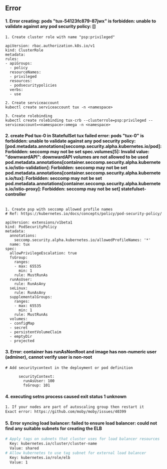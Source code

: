 ## Error

#### 1. Error creating: pods "tux-54123fc879-87jwx" is forbidden: unable to validate against any pod security policy: []
```
1. Create cluster role with name "psp:privileged"

apiVersion: rbac.authorization.k8s.io/v1
kind: ClusterRole
metadata:
rules:
- apiGroups:
  - policy
  resourceNames:
  - privileged
  resources:
  - podsecuritypolicies
  verbs:
  - use

2. Create serviceaccount
kubectl create serviceaccount tux -n <namespace>

3. Create rolebinding
kubectl create rolebinding tux-crb --clusterrole=psp:privileged --serviceaccount=<namespace>:omega -n <namespace>
```

#### 2. create Pod tux-0 in StatefulSet tux failed error: pods "tux-0" is forbidden: unable to validate against any pod security policy: [pod.metadata.annotations[seccomp.security.alpha.kubernetes.io/pod]: Forbidden: seccomp may not be set spec.volumes[5]: Invalid value: "downwardAPI": downwardAPI volumes are not allowed to be used pod.metadata.annotations[container.seccomp.security.alpha.kubernetes.io/istio-validation]: Forbidden: seccomp may not be set pod.metadata.annotations[container.seccomp.security.alpha.kubernetes.io/tux]: Forbidden: seccomp may not be set pod.metadata.annotations[container.seccomp.security.alpha.kubernetes.io/istio-proxy]: Forbidden: seccomp may not be set] statefulset-controller
```

1. Create psp with seccomp allowed profile names
# Ref: https://kubernetes.io/docs/concepts/policy/pod-security-policy/

apiVersion: extensions/v1beta1
kind: PodSecurityPolicy
metadata:
  annotations:
    seccomp.security.alpha.kubernetes.io/allowedProfileNames: '*'
  name: tux
spec:
  allowPrivilegeEscalation: true
  fsGroup:
    ranges:
    - max: 65535
      min: 1
    rule: MustRunAs
  runAsUser:
    rule: RunAsAny
  seLinux:
    rule: RunAsAny
  supplementalGroups:
    ranges:
    - max: 65535
      min: 1
    rule: MustRunAs
  volumes:
  - configMap
  - secret
  - persistentVolumeClaim
  - emptyDir
  - projected
```
#### 3. Error: container has runAsNonRoot and image has non-numeric user (adminer), cannot verify user is non-root
```
# Add securitycontext in the deployment or pod definition

      securityContext:
        runAsUser: 100
        fsGroup: 101
```

#### 4. executing setns process caused exit status 1 unknown
```bash
1. If your nodes are part of autoscaling group then restart it
Exact error: https://github.com/moby/moby/issues/40399
```

#### 5. Error syncing load balancer: failed to ensure load balancer: could not find any suitable subnets for creating the ELB
```bash
# Apply tags on subnets that cluster uses for load balancer resources
  Key: kubernetes.io/cluster/cluster-name
  Value: shared
# Allow kubernetes to use tag subnet for external load balancer
  Key: kubernetes.io/role/elb
  Value: 1
```
